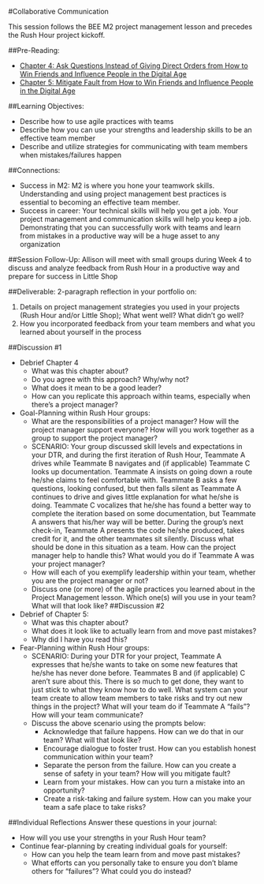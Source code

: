 #Collaborative Communication 

This session follows the BEE M2 project management lesson and precedes the Rush Hour project kickoff. 

##Pre-Reading: 
* [Chapter 4: Ask Questions Instead of Giving Direct Orders from How to Win Friends and Influence People in the Digital Age](INSERTLINK)
* [Chapter 5: Mitigate Fault from How to Win Friends and Influence People in the Digital Age](INSERTLINK)

##Learning Objectives:
* Describe how to use agile practices with teams
* Describe how you can use your strengths and leadership skills to be an effective team member
* Describe and utilize strategies for communicating with team members when mistakes/failures happen

##Connections:
* Success in M2: M2 is where you hone your teamwork skills. Understanding and using project management best practices is essential to becoming an effective team member. 
* Success in career: Your technical skills will help you get a job. Your project management and communication skills will help you keep a job. Demonstrating that you can successfully work with teams and learn from mistakes in a productive way will be a huge asset to any organization

##Session Follow-Up:
Allison will meet with small groups during Week 4 to discuss and analyze feedback from Rush Hour in a productive way and prepare for success in Little Shop

##Deliverable: 
2-paragraph reflection in your portfolio on:

1. Details on project management strategies you used in your projects (Rush Hour and/or Little Shop); What went well? What didn’t go well?
2. How you incorporated feedback from your team members and what you learned about yourself in the process

##Discussion #1

* Debrief Chapter 4
	* What was this chapter about?
	* Do you agree with this approach? Why/why not? 
	* What does it mean to be a good leader?
	* How can you replicate this approach within teams, especially when there’s a project manager?
* Goal-Planning within Rush Hour groups:
	* What are the responsibilities of a project manager? How will the project manager support everyone? How will you work together as a group to support the project manager?
	* SCENARIO: Your group discussed skill levels and expectations in your DTR, and during the first iteration of Rush Hour, Teammate A drives while Teammate B navigates and (if applicable) Teammate C looks up documentation. Teammate A insists on going down a route he/she claims to feel comfortable with. Teammate B asks a few questions, looking confused, but then falls silent as Teammate A continues to drive and gives little explanation for what he/she is doing. Teammate C vocalizes that he/she has found a better way to complete the iteration based on some documentation, but Teammate A answers that his/her way will be better. During the group’s next check-in, Teammate A presents the code he/she produced, takes credit for it, and the other teammates sit silently. Discuss what should be done in this situation as a team. How can the project manager help to handle this? What would you do if Teammate A was your project manager?
	* How will each of you exemplify leadership within your team, whether you are the project manager or not?
	* Discuss one (or more) of the agile practices you learned about in the Project Management lesson. Which one(s) will you use in your team? What will that look like? 
##Discussion #2
* Debrief of Chapter 5:
	* What was this chapter about?
	* What does it look like to actually learn from and move past mistakes?
	* Why did I have you read this?
* Fear-Planning within Rush Hour groups:
	* SCENARIO: During your DTR for your project, Teammate A expresses that he/she wants to take on some new features that he/she has never done before. Teammates B and (if applicable) C aren’t sure about this. There is so much to get done, they want to just stick to what they know how to do well. What system can your team create to allow team members to take risks and try out new things in the project? What will your team do if Teammate A “fails”? How will your team communicate?
	* Discuss the above scenario using the prompts below:
		* Acknowledge that failure happens. How can we do that in our team? What will that look like?
		* Encourage dialogue to foster trust. How can you establish honest communication within your team?
		* Separate the person from the failure. How can you create a sense of safety in your team? How will you mitigate fault?
		* Learn from your mistakes. How can you turn a mistake into an opportunity?
		* Create a risk-taking and failure system. How can you make your team a safe place to take risks?

##Individual Reflections
Answer these questions in your journal:

* How will you use your strengths in your Rush Hour team?
* Continue fear-planning by creating individual goals for yourself:
	* How can you help the team learn from and move past mistakes?
	* What efforts can you personally take to ensure you don’t blame others for “failures”? What could you do instead?

